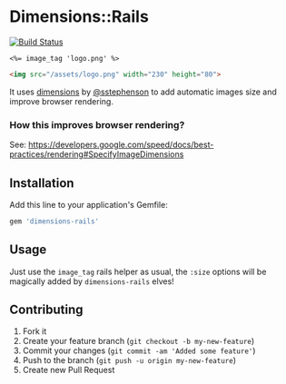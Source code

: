 # Dimensions::Rails

[![Build Status](https://secure.travis-ci.org/elia/dimensions-rails.png?branch=master)](http://travis-ci.org/elia/dimensions-rails)

```erb
<%= image_tag 'logo.png' %>
```

```html
<img src="/assets/logo.png" width="230" height="80">
```

It uses [dimensions](http://github.com/sstephenson/dimensions) by [@sstephenson](http://github.com/sstephenson) to add automatic images size and improve browser rendering.


### How this improves browser rendering?

See: https://developers.google.com/speed/docs/best-practices/rendering#SpecifyImageDimensions


## Installation

Add this line to your application's Gemfile:

```ruby
gem 'dimensions-rails'
```


## Usage

Just use the `image_tag` rails helper as usual, the `:size` options will be magically added by `dimensions-rails` elves!


## Contributing

1. Fork it
2. Create your feature branch (`git checkout -b my-new-feature`)
3. Commit your changes (`git commit -am 'Added some feature'`)
4. Push to the branch (`git push -u origin my-new-feature`)
5. Create new Pull Request
